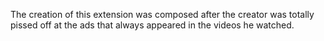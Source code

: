 The creation of this extension was composed after the creator was totally pissed off at the ads that always appeared in the videos he watched.

